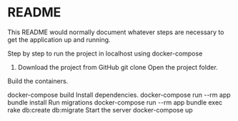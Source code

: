 # README

This README would normally document whatever steps are necessary to get the
application up and running.

Step by step to run the project in localhost using docker-compose
1. Download the project from GitHub
git clone 
Open the project folder.

Build the containers.

docker-compose build
Install dependencies.
docker-compose run --rm app bundle install
Run migrations
docker-compose run --rm app bundle exec rake db:create db:migrate
Start the server
docker-compose up
